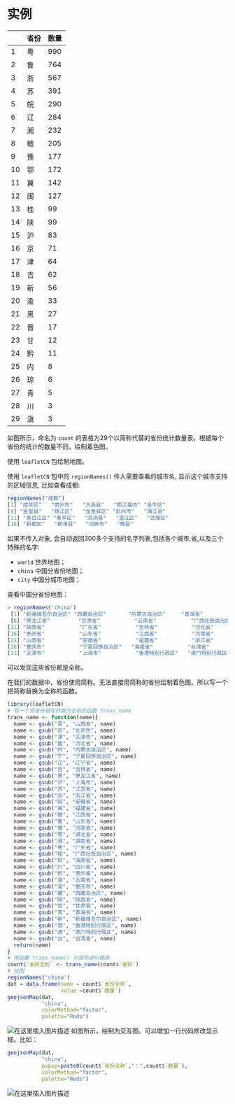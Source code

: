 # 实例
|      | 省份 | 数量 |
| ---- | ---- | ---- |
| 1    | 粤   | 990  |
| 2    | 鲁   | 764  |
| 3    | 浙   | 567  |
| 4    | 苏   | 391  |
| 5    | 皖   | 290  |
| 6    | 辽   | 284  |
| 7    | 湘   | 232  |
| 8    | 赣   | 205  |
| 9    | 豫   | 177  |
| 10   | 鄂   | 172  |
| 11   | 冀   | 142  |
| 12   | 闽   | 127  |
| 13   | 桂   | 99   |
| 14   | 陕   | 99   |
| 15   | 沪   | 83   |
| 16   | 京   | 71   |
| 17   | 津   | 64   |
| 18   | 吉   | 62   |
| 19   | 新   | 56   |
| 20   | 渝   | 33   |
| 21   | 黑   | 27   |
| 22   | 晋   | 17   |
| 23   | 甘   | 12   |
| 24   | 黔   | 11   |
| 25   | 内   | 8    |
| 26   | 琼   | 6    |
| 27   | 青   | 5    |
| 28   | 川   | 3    |
| 29   | 滇   | 3    |

如图所示，命名为 `count` 的表格为29个以简称代替的省份统计数量表。根据每个省份的统计的数量不同，绘制着色图。

使用 `leafletCN` 包绘制地图。

使用 `leafletCN` 包中的 `regionNames()` 传入需要查看的城市名, 显示这个城市支持的区域信息, 比如查看成都:

```r
regionNames("成都")
[1] "成华区"   "崇州市"   "大邑县"   "都江堰市" "金牛区"  
[6] "金堂县"   "锦江区"   "龙泉驿区" "彭州市"   "蒲江县"  
[11] "青白江区" "青羊区"   "双流县"   "温江区"   "武侯区"  
[16] "新都区"   "新津县"   "邛崃市"   "郫县"    
```
如果不传入对象, 会自动返回300多个支持的名字列表,包括各个城市,省,以及三个特殊的名字:

- `world` 世界地图；
- `china` 中国分省份地图；
- `city` 中国分城市地图；


查看中国分省份地图：
```r
> regionNames('china')
 [1] "新疆维吾尔自治区" "西藏自治区"       "内蒙古自治区"     "青海省"           "四川省"          
 [6] "黑龙江省"         "甘肃省"           "云南省"           "广西壮族自治区"   "湖南省"          
[11] "陕西省"           "广东省"           "吉林省"           "河北省"           "湖北省"          
[16] "贵州省"           "山东省"           "江西省"           "河南省"           "辽宁省"          
[21] "山西省"           "安徽省"           "福建省"           "浙江省"           "江苏省"          
[26] "重庆市"           "宁夏回族自治区"   "海南省"           "台湾省"           "北京市"          
[31] "天津市"           "上海市"           "香港特别行政区"   "澳门特别行政区" 
```
可以发现这些省份都是全称。

在我们的数据中，省份使用简称。无法直接用简称的省份绘制着色图。所以写一个把简称替换为全称的函数。
```r
library(leafletCN)
# 写一个将省份缩写转换为全称的函数 trans_name
trans_name <- function(name){
  name <- gsub("晋", "山西省", name)
  name <- gsub("京", "北京市", name)
  name <- gsub("津", "天津市", name)
  name <- gsub("冀", "河北省", name)
  name <- gsub("内", "内蒙古自治区", name)
  name <- gsub("宁", "宁夏回族自治区", name)
  name <- gsub("辽", "辽宁省", name)
  name <- gsub("吉", "吉林省", name)
  name <- gsub("黑", "黑龙江省", name)
  name <- gsub("沪", "上海市", name)
  name <- gsub("苏", "江苏省", name)
  name <- gsub("浙", "浙江省", name)
  name <- gsub("皖", "安徽省", name)
  name <- gsub("闽", "福建省", name)
  name <- gsub("赣", "江西省", name)
  name <- gsub("鲁", "山东省", name)
  name <- gsub("豫", "河南省", name)
  name <- gsub("鄂", "湖北省", name)
  name <- gsub("湘", "湖南省", name)
  name <- gsub("粤", "广东省", name)
  name <- gsub("桂", "广西壮族自治区", name)
  name <- gsub("琼", "海南省", name)
  name <- gsub("川", "四川省", name)
  name <- gsub("黔", "贵州省", name)
  name <- gsub("滇", "云南省", name)
  name <- gsub("渝", "重庆市", name)
  name <- gsub("藏", "西藏自治区", name)
  name <- gsub("陕", "陕西省", name)
  name <- gsub("甘", "甘肃省", name)
  name <- gsub("青", "青海省", name)
  name <- gsub("新", "新疆维吾尔自治区", name)
  name <- gsub("港", "香港特别行政区", name)
  name <- gsub("澳", "澳门特别行政区", name)
  name <- gsub("台", "台湾省", name)
  return(name)
}
# 用函数 trans_name() 对简称进行替换
count$`省份全称` <- trans_name(count$`省份`)
# 绘图
regionNames('china')
dat = data.frame(name = count$`省份全称`, 
                 value =count$`数量`)
geojsonMap(dat,
           "china",
           colorMethod="factor",
           palette="Reds")
```
![在这里插入图片描述](https://img-blog.csdnimg.cn/e572c942f8b740859566cc6ea2d3ae1a.png?x-oss-process=image/watermark,type_ZHJvaWRzYW5zZmFsbGJhY2s,shadow_50,text_Q1NETiBAdXJsbGliMl8=,size_20,color_FFFFFF,t_70,g_se,x_16)
如图所示，绘制为交互图。可以增加一行代码修改显示框。比如：
```r
geojsonMap(dat,
           "china",
           popup=paste0(count$`省份全称`,"：",count$`数量`),
           colorMethod="factor",
           palette="Reds")
```
![在这里插入图片描述](https://img-blog.csdnimg.cn/e4d18a20fca84df39b2dee2328bed549.png?x-oss-process=image/watermark,type_ZHJvaWRzYW5zZmFsbGJhY2s,shadow_50,text_Q1NETiBAdXJsbGliMl8=,size_20,color_FFFFFF,t_70,g_se,x_16)
